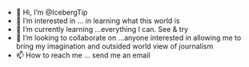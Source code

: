 - 👋 Hi, I’m @IcebergTip
- 👀 I’m interested in ... in learning what this world is
- 🌱 I’m currently learning ...everything I can. See & try
- 💞️ I’m looking to collaborate on ...anyone interested in allowing me to bring my imagination and outsided world view of journalism
- 📫 How to reach me ... send me an email

<!---
IcebergTip/IcebergTip is a ✨ special ✨ repository because its `README.md` (this file) appears on your GitHub profile.
You can click the Preview link to take a look at your changes.
--->
